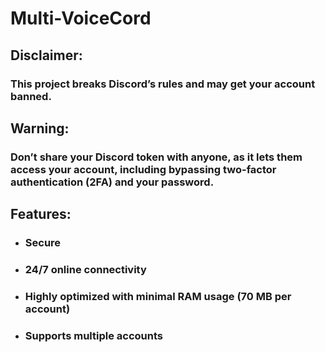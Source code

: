 # Multi-VoiceCord

## Disclaimer: 
### This project breaks Discord’s rules and may get your account banned. 

## Warning: 
### Don’t share your Discord token with anyone, as it lets them access your account, including bypassing two-factor authentication (2FA) and your password.

## Features:

- ### Secure
- ### 24/7 online connectivity
- ###  Highly optimized with minimal RAM usage (70 MB per account)
- ### Supports multiple accounts

